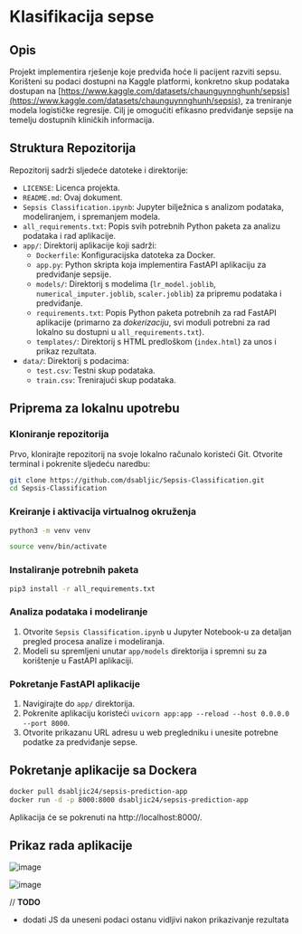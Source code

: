 # Klasifikacija sepse

## Opis

Projekt implementira rješenje koje predviđa hoće li pacijent razviti sepsu. Korišteni su podaci dostupni na Kaggle platformi, konkretno skup podataka dostupan na [https://www.kaggle.com/datasets/chaunguynnghunh/sepsis](https://www.kaggle.com/datasets/chaunguynnghunh/sepsis), za treniranje modela logističke regresije. Cilj je omogućiti efikasno predviđanje sepsije na temelju dostupnih kliničkih informacija.

## Struktura Repozitorija

Repozitorij sadrži sljedeće datoteke i direktorije:

- `LICENSE`: Licenca projekta.
- `README.md`: Ovaj dokument.
- `Sepsis Classification.ipynb`: Jupyter bilježnica s analizom podataka, modeliranjem, i spremanjem modela.
- `all_requirements.txt`: Popis svih potrebnih Python paketa za analizu podataka i rad aplikacije.
- `app/`: Direktorij aplikacije koji sadrži:
  - `Dockerfile`: Konfiguracijska datoteka za Docker.
  - `app.py`: Python skripta koja implementira FastAPI aplikaciju za predviđanje sepsije.
  - `models/`: Direktorij s modelima (`lr_model.joblib`, `numerical_imputer.joblib`, `scaler.joblib`) za pripremu podataka i predviđanje.
  - `requirements.txt`: Popis Python paketa potrebnih za rad FastAPI aplikacije (primarno za *dokerizaciju*, svi moduli potrebni za rad lokalno su dostupni u `all_requirements.txt`).
  - `templates/`: Direktorij s HTML predloškom (`index.html`) za unos i prikaz rezultata.
- `data/`: Direktorij s podacima:
  - `test.csv`: Testni skup podataka.
  - `train.csv`: Trenirajući skup podataka.

## Priprema za lokalnu upotrebu

### Kloniranje repozitorija

Prvo, klonirajte repozitorij na svoje lokalno računalo koristeći Git. Otvorite terminal i pokrenite sljedeću naredbu:

```bash
git clone https://github.com/dsabljic/Sepsis-Classification.git
cd Sepsis-Classification
```

### Kreiranje i aktivacija virtualnog okruženja

```bash
python3 -m venv venv
```

```bash
source venv/bin/activate
```

### Instaliranje potrebnih paketa

```bash
pip3 install -r all_requirements.txt
```

### Analiza podataka i modeliranje

1. Otvorite `Sepsis Classification.ipynb` u Jupyter Notebook-u za detaljan pregled procesa analize i modeliranja.
2. Modeli su spremljeni unutar `app/models` direktorija i spremni su za korištenje u FastAPI aplikaciji.

### Pokretanje FastAPI aplikacije

1. Navigirajte do `app/` direktorija.
2. Pokrenite aplikaciju koristeći `uvicorn app:app --reload --host 0.0.0.0 --port 8000`.
3. Otvorite prikazanu URL adresu u web pregledniku i unesite potrebne podatke za predviđanje sepse.

## Pokretanje aplikacije sa Dockera

```bash
docker pull dsabljic24/sepsis-prediction-app
docker run -d -p 8000:8000 dsabljic24/sepsis-prediction-app
```
Aplikacija će se pokrenuti na http://localhost:8000/.

## Prikaz rada aplikacije

![image](https://github.com/dsabljic/Sepsis-Classification/assets/83828394/537f6961-fee0-4825-9a9a-4bcfa052cd2d)

![image](https://github.com/dsabljic/Sepsis-Classification/assets/83828394/779abe7a-870e-4a0f-a280-3b390499d442)

// **TODO**

- dodati JS da uneseni podaci ostanu vidljivi nakon prikazivanje rezultata
